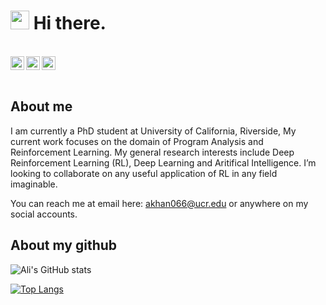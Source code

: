 <h1><img src="https://emojis.slackmojis.com/emojis/images/1531849430/4246/blob-sunglasses.gif?1531849430" width="30"/> Hi there.</h1>

<br>
<a href="https://linkedin.com/in/nowraiz">
  <img align="left" alt="Ali's LinkedIn" width="22px" src="https://raw.githubusercontent.com/peterthehan/peterthehan/master/assets/linkedin.svg" />
</a>
<a href="https://discord.gg/XTW52Kt">
  <img align="left" alt="Ali's Discord" width="22px" src="https://raw.githubusercontent.com/peterthehan/peterthehan/master/assets/discord.svg" />
</a>

<a href="https://open.spotify.com/user/31l2qdzujgpebzpal5z24uue7r2i">
  <img alt="Spotify" width="22px" src="https://raw.githubusercontent.com/peterthehan/peterthehan/master/assets/spotify.svg">
</a>
<br><br>

<h2>About me</h2>
I am currently a PhD student at University of California, Riverside, My current work focuses on the domain of Program Analysis and Reinforcement Learning. 
My general research interests include Deep Reinforcement Learning (RL), Deep Learning and Aritifical Intelligence.
I’m looking to collaborate on any useful application of RL in any field imaginable. 

You can reach me at email here: akhan066@ucr.edu or anywhere on my social accounts. 

<h2>About my github</h2>

![Ali's GitHub stats](https://github-readme-stats.vercel.app/api?username=nowraiz&show_icons=true&theme=radical&count_private=true&include_all_commits=true)

[![Top Langs](https://github-readme-stats.vercel.app/api/top-langs/?username=nowraiz&theme=radical&hide=html&layout=compact&card_width=445)](https://github.com/anuraghazra/github-readme-stats)


<!---
nowraiz/nowraiz is a ✨ special ✨ repository because its `README.md` (this file) appears on your GitHub profile.
You can click the Preview link to take a look at your changes.
--->
